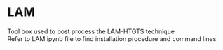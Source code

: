 # LAM
Tool box used to post process the LAM-HTGTS technique<br>
Refer to LAM.ipynb file to find installation procedure and command lines

